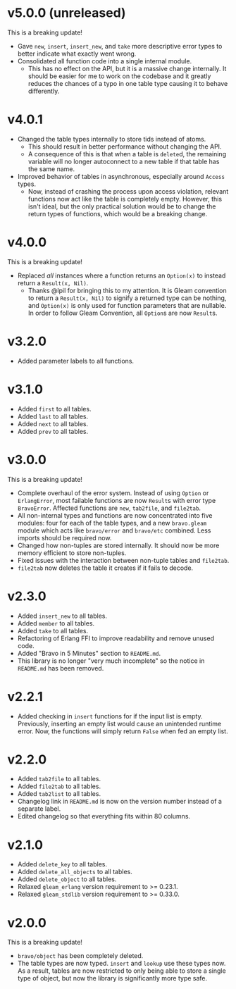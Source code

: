 # v5.0.0 (unreleased)
This is a breaking update!
- Gave `new`, `insert`, `insert_new`, and `take` more descriptive error types to
  better indicate what exactly went wrong.
- Consolidated all function code into a single internal module.
    - This has no effect on the API, but it is a massive change internally. It
      should be easier for me to work on the codebase and it greatly reduces the
      chances of a typo in one table type causing it to behave differently.

# v4.0.1
- Changed the table types internally to store tids instead of atoms.
    - This should result in better performance without changing the API.
    - A consequence of this is that when a table is `delete`d, the remaining
      variable will no longer autoconnect to a new table if that table has the
      same name.
- Improved behavior of tables in asynchronous, especially around `Access` types.
    - Now, instead of crashing the process upon access violation, relevant
      functions now act like the table is completely empty. However, this isn't
      ideal, but the only practical solution would be to change the return types
      of functions, which would be a breaking change.

# v4.0.0
This is a breaking update!
- Replaced _all_ instances where a function returns an `Option(x)` to instead
  return a `Result(x, Nil)`.
    - Thanks @lpil for bringing this to my attention. It is Gleam convention to
      return a `Result(x, Nil)` to signify a returned type can be nothing, and
      `Option(x)` is only used for function parameters that are nullable. In
      order to follow Gleam Convention, all `Option`s are now `Result`s.

# v3.2.0
- Added parameter labels to all functions.

# v3.1.0
- Added `first` to all tables.
- Added `last` to all tables.
- Added `next` to all tables.
- Added `prev` to all tables.

# v3.0.0
This is a breaking update!
- Complete overhaul of the error system. Instead of using `Option` or
  `ErlangError`, most failable functions are now `Result`s with error type
  `BravoError`. Affected functions are `new`, `tab2file`, and `file2tab`.
- All non-internal types and functions are now concentrated into five modules:
  four for each of the table types, and a new `bravo.gleam` module which acts
  like `bravo/error` and `bravo/etc` combined. Less imports should be required
  now.
- Changed how non-tuples are stored internally. It should now be more memory
  efficient to store non-tuples.
- Fixed issues with the interaction between non-tuple tables and `file2tab`.
- `file2tab` now deletes the table it creates if it fails to decode.

# v2.3.0
- Added `insert_new` to all tables.
- Added `member` to all tables.
- Added `take` to all tables.
- Refactoring of Erlang FFI to improve readability and remove unused code.
- Added "Bravo in 5 Minutes" section to `README.md`.
- This library is no longer "very much incomplete" so the notice in `README.md`
  has been removed.

# v2.2.1
- Added checking in `insert` functions for if the input list is empty.
  Previously, inserting an empty list would cause an unintended runtime error.
  Now, the functions will simply return `False` when fed an empty list.

# v2.2.0
- Added `tab2file` to all tables.
- Added `file2tab` to all tables.
- Added `tab2list` to all tables.
- Changelog link in `README.md` is now on the version number instead of a
  separate label.
- Edited changelog so that everything fits within 80 columns.

# v2.1.0
- Added `delete_key` to all tables.
- Added `delete_all_objects` to all tables.
- Added `delete_object` to all tables.
- Relaxed `gleam_erlang` version requirement to >= 0.23.1.
- Relaxed `gleam_stdlib` version requirement to >= 0.33.0.

# v2.0.0
This is a breaking update!
- `bravo/object` has been completely deleted.
- The table types are now typed. `insert` and `lookup` use these types now. As a
  result, tables are now restricted to only being able to store a single type of
  object, but now the library is significantly more type safe.
